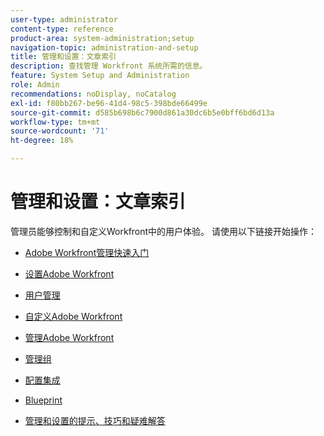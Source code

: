 ```yaml
---
user-type: administrator
content-type: reference
product-area: system-administration;setup
navigation-topic: administration-and-setup
title: 管理和设置：文章索引
description: 查找管理 Workfront 系统所需的信息。
feature: System Setup and Administration
role: Admin
recommendations: noDisplay, noCatalog
exl-id: f80bb267-be96-41d4-98c5-398bde66499e
source-git-commit: d585b698b6c7900d861a30dc6b5e0bff6bd6d13a
workflow-type: tm+mt
source-wordcount: '71'
ht-degree: 18%

---
```


# 管理和设置：文章索引

<!-- Audited: 12/2023 -->

管理员能够控制和自定义Workfront中的用户体验。 请使用以下链接开始操作：

* [Adobe Workfront管理快速入门](../administration-and-setup/get-started-wf-administration/get-started-with-wf-administration.md)
  <!--
  <li data-mc-conditions="QuicksilverOrClassic.Draft mode"><a href="../administration-and-setup/adobe-admin-console/wf-admin-in-admin-console.md" class="MCXref xref" xrefformat="{para}">Workfront administration in the Adobe Admin Console</a> </li>
  -->

* [设置Adobe Workfront](../administration-and-setup/set-up-workfront/set-up-workfront.md)
* [用户管理](../administration-and-setup/add-users/add-users.md)
* [自定义Adobe Workfront](../administration-and-setup/customize-workfront/customize-workfront.md)
* [管理Adobe Workfront](../administration-and-setup/manage-workfront/manage-workfront.md)
* [管理组](../administration-and-setup/manage-groups/manage-groups.md)
* [配置集成](../administration-and-setup/configure-integrations/workfront-integrations.md)
* [Blueprint](../administration-and-setup/blueprints/blueprints.md)
* [管理和设置的提示、技巧和疑难解答](../administration-and-setup/tips-tricks-and-troubleshooting/ttt-admin-setup.md)
